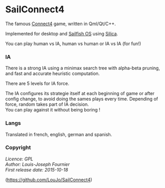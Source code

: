 # SailConnect4

The famous [Connect4](https://en.wikipedia.org/wiki/Connect_Four) game, written in Qml/Qt/C++.

Implemented for desktop and [Sailfish OS](https://sailfishos.org/) using [Silica](https://sailfishos.org/develop/docs/silica/).

You can play human vs IA, human vs human or IA vs IA (for fun!)

### IA

There is a strong IA using a minimax search tree with alpha-beta pruning, and fast and accurate heuristic computation.

There are 5 levels for IA force.

The IA configures its strategie itself at each beginning of game or after config change, to avoid doing the sames plays every time. Depending of force, random takes part of IA decision.  
You can play against it without being boring !

### Langs

Translated in french, english, german and spanish.

### Copyright

*Licence: GPL*  
*Author: Louis-Joseph Fournier*  
*First release date: 2015-10-18*  

(https://github.com/LouJo/SailConnect4)
